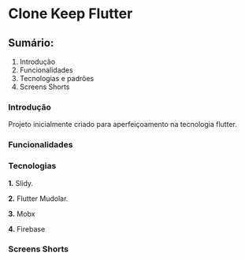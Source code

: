# Clone Keep Flutter

## Sumário:

1. Introdução
2. Funcionalidades
3. Tecnologias e padrões
4. Screens Shorts


### Introdução
Projeto inicialmente criado para aperfeiçoamento na tecnologia flutter.

### Funcionalidades


### Tecnologias

**1.** Slidy.

**2.**  Flutter Mudolar.

**3.** Mobx

**4.** Firebase



### Screens Shorts